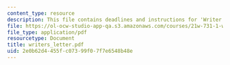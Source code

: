 ```yaml
---
content_type: resource
description: This file contains deadlines and instructions for 'Writer's Letter' assignment.
file: https://ol-ocw-studio-app-qa.s3.amazonaws.com/courses/21w-731-1-writing-and-experience-exploring-self-in-society-spring-2004/2e0b62d4455fc07399f07f7e6548b48e_writers_letter.pdf
file_type: application/pdf
resourcetype: Document
title: writers_letter.pdf
uid: 2e0b62d4-455f-c073-99f0-7f7e6548b48e
---
```

